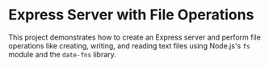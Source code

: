 # Express Server with File Operations

This project demonstrates how to create an Express server and perform file operations like creating, writing, and reading text files using Node.js's `fs` module and the `date-fns` library.

